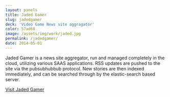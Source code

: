 ```yaml
---
layout: panels
title: Jaded Gamer
slug: jadedgamer
deck: 'Video Game News site aggragator'
color: 57ad68
image: /assets/img/work/jaded.jpg
permalink: /jadedgamer/
date: 2014-05-01
---
```


Jaded Gamer is a news site aggregator, run and managed  completely in the cloud, utilizing various SAAS applications. RSS updates are pushed to the site via the pubsubhubbub protocol. New stories are then indexed immediately, and can be searched through by the elastic-search based server.

<a class="btn btn-default" href="http://jadedgamer.com/">Visit Jaded Gamer</a>
